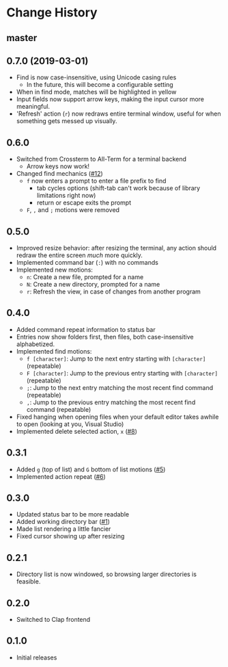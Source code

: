 # Change History

## master

## 0.7.0 (2019-03-01)
- Find is now case-insensitive, using Unicode casing rules
	- In the future, this will become a configurable setting
- When in find mode, matches will be highlighted in yellow
- Input fields now support arrow keys, making the input cursor more meaningful.
- 'Refresh' action (`r`) now redraws entire terminal window, useful for when something gets messed up visually.

## 0.6.0
- Switched from Crossterm to All-Term for a terminal backend
	- Arrow keys now work!
- Changed find mechanics ([#12](https://github.com/LPGhatguy/magic-school-bus/issues/12))
	- `f` now enters a prompt to enter a file prefix to find
		- tab cycles options (shift-tab can't work because of library limitations right now)
		- return or escape exits the prompt
	- `F`, `,` and `;` motions were removed

## 0.5.0
- Improved resize behavior: after resizing the terminal, any action should redraw the entire screen _much_ more quickly.
- Implemented command bar (`:`) with no commands
- Implemented new motions:
	- `n`: Create a new file, prompted for a name
	- `N`: Create a new directory, prompted for a name
	- `r`: Refresh the view, in case of changes from another program

## 0.4.0
- Added command repeat information to status bar
- Entries now show folders first, then files, both case-insensitive alphabetized.
- Implemented find motions:
	- `f [character]`: Jump to the next entry starting with `[character]` (repeatable)
	- `F [character]`: Jump to the previous entry starting with `[character]` (repeatable)
	- `;`: Jump to the next entry matching the most recent find command (repeatable)
	- `,`: Jump to the previous entry matching the most recent find command (repeatable)
- Fixed hanging when opening files when your default editor takes awhile to open (looking at you, Visual Studio)
- Implemented delete selected action, `x` ([#8](https://github.com/LPGhatguy/magic-school-bus/issues/8))

## 0.3.1
- Added `g` (top of list) and `G` bottom of list motions ([#5](https://github.com/LPGhatguy/magic-school-bus/issues/5))
- Implemented action repeat ([#6](https://github.com/LPGhatguy/magic-school-bus/issues/6))

## 0.3.0
- Updated status bar to be more readable
- Added working directory bar ([#1](https://github.com/LPGhatguy/magic-school-bus/issues/1))
- Made list rendering a little fancier
- Fixed cursor showing up after resizing

## 0.2.1
- Directory list is now windowed, so browsing larger directories is feasible.

## 0.2.0
- Switched to Clap frontend

## 0.1.0
- Initial releases